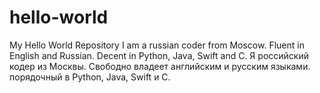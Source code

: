 # hello-world
My Hello World Repository
I am a russian coder from Moscow. Fluent in English and Russian. Decent in Python, Java, Swift and C.
Я российский кодер из Москвы. Свободно владеет английским и русским языками. порядочный в Python, Java, Swift и C.
